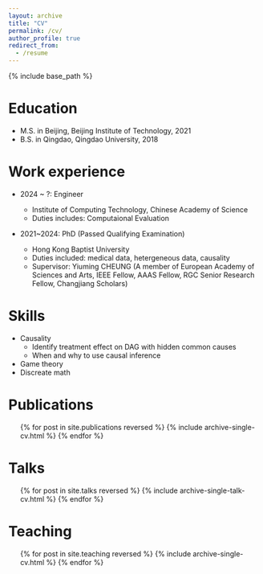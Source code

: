 ```yaml
---
layout: archive
title: "CV"
permalink: /cv/
author_profile: true
redirect_from:
  - /resume
---
```


{% include base_path %}

Education
======
* M.S. in Beijing, Beijing Institute of Technology, 2021
* B.S. in Qingdao, Qingdao University, 2018

Work experience
======
* 2024 ~ ?: Engineer
  * Institute of Computing Technology, Chinese Academy of Science
  * Duties includes: Computaional Evaluation
  <!-- * Supervisor: Jianfeng ZHAN -->

* 2021~2024: PhD (Passed Qualifying Examination)
  * Hong Kong Baptist University
  * Duties included: medical data, hetergeneous data, causality
  * Supervisor: Yiuming CHEUNG (A member of European Academy of Sciences and Arts, IEEE Fellow, AAAS Fellow, RGC Senior Research Fellow, Changjiang Scholars)
  
Skills
======
* Causality
  * Identify treatment effect on DAG with hidden common causes
  * When and why to use causal inference
* Game theory
* Discreate math

Publications
======
  <ul>{% for post in site.publications reversed %}
    {% include archive-single-cv.html %}
  {% endfor %}</ul>
  
Talks
======
  <ul>{% for post in site.talks reversed %}
    {% include archive-single-talk-cv.html  %}
  {% endfor %}</ul>
  
Teaching
======
  <ul>{% for post in site.teaching reversed %}
    {% include archive-single-cv.html %}
  {% endfor %}</ul>
  
<!-- Service and leadership
======
* Currently signed in to 43 different slack teams -->
